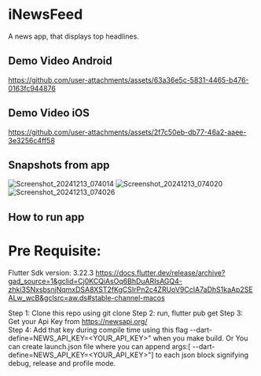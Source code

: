 # iNewsFeed

A news app, that displays top headlines.

## Demo Video Android

https://github.com/user-attachments/assets/63a36e5c-5831-4465-b476-0163fc944876

## Demo Video iOS

https://github.com/user-attachments/assets/2f7c50eb-db77-46a2-aaee-3e3256c4ff58


 ## Snapshots from app 

 ![Screenshot_20241213_074014](https://github.com/user-attachments/assets/b5dc2233-0c78-433f-81ab-8da99676920d)   ![Screenshot_20241213_074020](https://github.com/user-attachments/assets/bcca35f4-1b77-474e-b406-84f54c8c7f17) ![Screenshot_20241213_074026](https://github.com/user-attachments/assets/fa857d48-032a-4781-9d16-08aff2b9bb48)



## How to run app
# Pre Requisite:
Flutter Sdk version: 3.22.3 
https://docs.flutter.dev/release/archive?gad_source=1&gclid=Cj0KCQiAsOq6BhDuARIsAGQ4-zhki3SNxsbsnjNqmxDSA8XST2fKgCSIrPn2c4ZRUoV9CcIA7aDhS1kaAp2SEALw_wcB&gclsrc=aw.ds#stable-channel-macos

Step 1: Clone this repo using git clone <RepoLink>
Step 2: run, flutter pub get
Step 3: Get your Api Key from https://newsapi.org/  
Step 4: Add that key during compile time using this flag  --dart-define=NEWS_API_KEY=<YOUR_API_KEY>" when you make build. Or You can create launch.json file where you can append
args:[ --dart-define=NEWS_API_KEY=<YOUR_API_KEY>"] to each json block signifying debug, release and profile mode.
